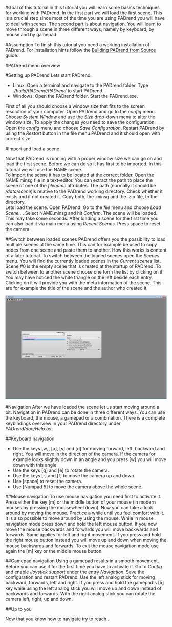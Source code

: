 ﻿<!--TODO screenshots screenshots screenshots ... -->
#Goal of this tutorial
In this tutorial you will learn some basics techniques for working with PADrend.
In the first part we will load the first scene. 
This is a crucial step since most of the time you are using PADrend you will have to deal with scenes.
The second part is about navigation.
You will learn to move through a scene in three different ways, namely by keyboard, by mouse and by gamepad.

#Assumption
To finish this tutorial you need a working installation of PADrend. 
For installation hints follow the [Building PADrend from Source](https://macabeo.cs.upb.de/trac/AlgoCG/wiki/BuildingFromSource "Building PADrend from Source") guide.

#PADrend menu overview

#Setting up PADrend
Lets start PADrend.

* Linux: Open a terminal and navigate to the PADrend folder.
  Type _./build/PADrend/PADrend_ to start PADrend.
* Windows: Open the PADrend folder.
  Start the PADrend.exe.

First of all you should choose a window size that fits to the screen resolution of your computer.
Open PADrend and go to the _config_ menu.
Choose _System Window_ and use the _Size_ drop-down menu to alter the window size.
To apply the changes you need to save the configuration.
Open the _config_ menu and choose _Save Configuration_. 
Restart PADrend by using the _Restart_ button in the file menu PADrend and it should open with correct size.

#Import and load a scene
<!---TODO where to download the scene?, replace NAME)-->
Now that PADrend is running with a proper window size we can go on and load the first scene.
Before we can do so it has first to be imported.
In this tutorial we will use the NAME scene.   
To import the scene it has to be located at the correct folder.
Open the NAME.minsg file in a text-editor.
You can extract the path to place the scene of one of the _filename_ attributes.
The path (normally it should be _/data/scene_)is relative to the PADrend working directory.
Check whether it exists and if not created it.
Copy both, the .minsg and the .zip file, to the directory.   
Lets load the scene. Open PADrend.
Go to the _file_ menu and choose _Load Scene..._.
Select NAME.minsg and hit _Confirm_.
The scene will be loaded.
This may take some seconds.
After loading a scene for the first time you can also load it via main menu using _Recent Scenes_.
Press space to reset the camera.

##Switch between loaded scenes
PADrend offers you the possibility to load multiple scenes at the same time.
This can for example be used to copy nodes from one scene and paste them to another.
How this works is content of a later tutorial.
To switch between the loaded scenes open the _Scenes_ menu.
You will find the currently loaded scenes in the _Current scenes_ list.
Scene \#0 is the empty scene that is created at the startup of PADrend.
To switch between to another scene choose one form the list by clicking on it.
You may have noticed the white triangle on the left beside each entry.
Clicking on it will provide you with the meta information of the scene.
This are for example the title of the scene and the author who created it. 

![Load scene dialog](figures/load_scene.png)

#Navigation
After we have loaded the scene let us start moving around a bit.
Navigation in PADrend can be done in three different ways.
You can use the keyboard, the mouse, a gamepad or a combination. 
There is a complete keybindings overview in your PADrend directory under _PADrend/doc/Help.txt_.

##Keyboard navigation
* Use the keys [w], [a], [s] and [d] for moving forward, left, backward and right.
  You will move in the direction of the camera. 
  If the camera for example looks slightly down in an angle and you press [w] you will move down with this angle.
* Use the keys [q] and [e] to rotate the camera.
* Use the keys [r] and [f] to move the camera up and down.
* Use [space] to reset the camera. <!--TODO what means reset-->
* Use [Numpad 5] to move the camera above the whole scene.

##Mouse navigation
To use mouse navigation you need first to activate it.
Press either the key [m] or the middle button of your mouse (in modern mouses by pressing the mousewheel down).
Now you can take a look around by moving the mouse.
Practice a while until you feel comfort with it.
It is also possible to move around by using the mouse.
While in mouse navigation mode press down and hold the left mouse button.
If you now move the mouse backwards and forwards you will move backwards and forwards.
Same applies for left and right movement.
If you press and hold the right mouse button instead you will move up and down when moving the mouse backwards and forwards.
To exit the mouse navigation mode use again the [m] key or the middle mouse button.

##Gamepad navigation
Using a gamepad results in a smooth movement.
Before you can use it for the first time you have to activate it.
Go to _Config_ and enable _Joystick support_ under the entry _Navigation_.
Save the configuration and restart PADrend. 
Use the left analog stick for moving backward, forwards, left and right.
If you press and hold the gamepad's [5] key while using the left analog stick you will move up and down instead of backwards and forwards.
With the right analog stick you can rotate the camera left, right, up and down.

##Up to you
<!-- add some point within the scene that should be reached-->
Now that you know how to navigate try to reach...
 